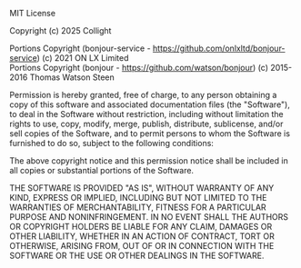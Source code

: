 MIT License

Copyright (c) 2025 Collight

Portions Copyright (bonjour-service - https://github.com/onlxltd/bonjour-service) (c) 2021 ON LX Limited  
Portions Copyright (bonjour - https://github.com/watson/bonjour) (c) 2015-2016 Thomas Watson Steen

Permission is hereby granted, free of charge, to any person obtaining a copy of this software and associated
documentation files (the "Software"), to deal in the Software without restriction, including without limitation the
rights to use, copy, modify, merge, publish, distribute, sublicense, and/or sell copies of the Software, and to permit
persons to whom the Software is furnished to do so, subject to the following conditions:

The above copyright notice and this permission notice shall be included in all copies or substantial portions of the
Software.

THE SOFTWARE IS PROVIDED "AS IS", WITHOUT WARRANTY OF ANY KIND, EXPRESS OR IMPLIED, INCLUDING BUT NOT LIMITED TO THE
WARRANTIES OF MERCHANTABILITY, FITNESS FOR A PARTICULAR PURPOSE AND NONINFRINGEMENT. IN NO EVENT SHALL THE AUTHORS OR
COPYRIGHT HOLDERS BE LIABLE FOR ANY CLAIM, DAMAGES OR OTHER LIABILITY, WHETHER IN AN ACTION OF CONTRACT, TORT OR
OTHERWISE, ARISING FROM, OUT OF OR IN CONNECTION WITH THE SOFTWARE OR THE USE OR OTHER DEALINGS IN THE SOFTWARE.
